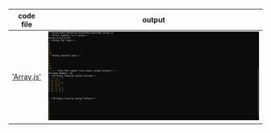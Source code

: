 | code file | output |
|-----------|--------|
|['Array.js'](./Codes/Array.js)|![Array.png](./Outputs/Array.png)|
